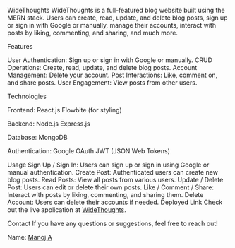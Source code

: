 WideThoughts
WideThoughts is a full-featured blog website built using the MERN stack. Users can create, read, update, and delete blog posts,
sign up or sign in with Google or manually, manage their accounts, interact with posts by liking, commenting, and sharing, 
and much more.

Features

User Authentication: Sign up or sign in with Google or manually.
CRUD Operations: Create, read, update, and delete blog posts.
Account Management: Delete your account.
Post Interactions: Like, comment on, and share posts.
User Engagement: View posts from other users.

Technologies

Frontend:
React.js
Flowbite (for styling)

Backend:
Node.js
Express.js

Database:
MongoDB

Authentication:
Google OAuth
JWT (JSON Web Tokens)

Usage
Sign Up / Sign In: Users can sign up or sign in using Google or manual authentication.
Create Post: Authenticated users can create new blog posts.
Read Posts: View all posts from various users.
Update / Delete Post: Users can edit or delete their own posts.
Like / Comment / Share: Interact with posts by liking, commenting, and sharing them.
Delete Account: Users can delete their accounts if needed.
Deployed Link
Check out the live application at [WideThoughts](https://widethoughts.netlify.app).

Contact
If you have any questions or suggestions, feel free to reach out!

Name: [Manoj A](mailto:manojannadurai2265@gmail.com)
